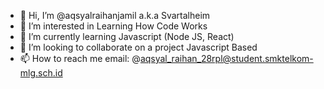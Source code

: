 - 👋 Hi, I’m @aqsyalraihanjamil a.k.a Svartalheim
- 👀 I’m interested in Learning How Code Works
- 🌱 I’m currently learning Javascript (Node JS, React)
- 💞️ I’m looking to collaborate on a project Javascript Based
- 📫 How to reach me email: @aqsyal_raihan_28rpl@student.smktelkom-mlg.sch.id

<!---
aqsyalraihanjamil/aqsyalraihanjamil is a ✨ special ✨ repository because its `README.md` (this file) appears on your GitHub profile.
You can click the Preview link to take a look at your changes.
--->

